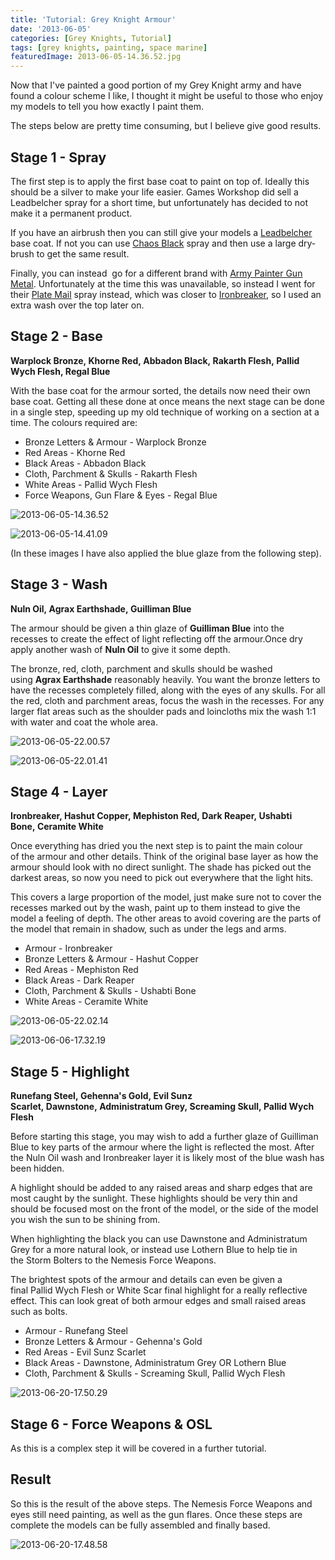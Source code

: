 ```yaml
---
title: 'Tutorial: Grey Knight Armour'
date: '2013-06-05'
categories: [Grey Knights, Tutorial]
tags: [grey knights, painting, space marine]
featuredImage: 2013-06-05-14.36.52.jpg
---
```


Now that I've painted a good portion of my Grey Knight army and have found a colour scheme I like, I thought it might be useful to those who enjoy my models to tell you how exactly I paint them.

The steps below are pretty time consuming, but I believe give good results.

## Stage 1 - Spray

The first step is to apply the first base coat to paint on top of. Ideally this should be a silver to make your life easier. Games Workshop did sell a Leadbelcher spray for a short time, but unfortunately has decided to not make it a permanent product.

If you have an airbrush then you can still give your models a [Leadbelcher](http://www.games-workshop.com/en-EU/Citadel-Base?s=99189950028) base coat. If not you can use [Chaos Black](http://www.games-workshop.com/en-EU/Chaos-Black-Spray-GLOBAL) spray and then use a large dry-brush to get the same result.

Finally, you can instead  go for a different brand with [Army Painter Gun Metal](http://www.amazon.co.uk/Painter-Colour-Primer-Gun-Metal/dp/B00OQ820JG). Unfortunately at the time this was unavailable, so instead I went for their [Plate Mail](http://www.amazon.co.uk/Army-Painter-Plate-Spray-Primer-x/dp/B005WH318Y/) spray instead, which was closer to [Ironbreaker](http://www.games-workshop.com/en-EU/Citadel-Layer?s=99189951059), so I used an extra wash over the top later on.

## Stage 2 - Base

**Warplock Bronze, Khorne Red, Abbadon Black, Rakarth Flesh, Pallid Wych Flesh, Regal Blue**

With the base coat for the armour sorted, the details now need their own base coat. Getting all these done at once means the next stage can be done in a single step, speeding up my old technique of working on a section at a time. The colours required are:

- Bronze Letters & Armour - Warplock Bronze
- Red Areas - Khorne Red
- Black Areas - Abbadon Black
- Cloth, Parchment & Skulls - Rakarth Flesh
- White Areas - Pallid Wych Flesh
- Force Weapons, Gun Flare & Eyes - Regal Blue

![2013-06-05-14.36.52](2013-06-05-14.36.52.jpg)

![2013-06-05-14.41.09](2013-06-05-14.41.09.jpg)

(In these images I have also applied the blue glaze from the following step).

## Stage 3 - Wash

**Nuln Oil, Agrax Earthshade, Guilliman Blue**

The armour should be given a thin glaze of **Guilliman Blue** into the recesses to create the effect of light reflecting off the armour.Once dry apply another wash of **Nuln Oil** to give it some depth.

The bronze, red, cloth, parchment and skulls should be washed using **Agrax Earthshade** reasonably heavily. You want the bronze letters to have the recesses completely filled, along with the eyes of any skulls. For all the red, cloth and parchment areas, focus the wash in the recesses. For any larger flat areas such as the shoulder pads and loincloths mix the wash 1:1 with water and coat the whole area.

![2013-06-05-22.00.57](2013-06-05-22.00.57.jpg)

![2013-06-05-22.01.41](2013-06-05-22.01.41.jpg)

## Stage 4 - Layer

**Ironbreaker, Hashut Copper, Mephiston Red, Dark Reaper, Ushabti Bone, Ceramite White**

Once everything has dried you the next step is to paint the main colour of the armour and other details. Think of the original base layer as how the armour should look with no direct sunlight. The shade has picked out the darkest areas, so now you need to pick out everywhere that the light hits.

This covers a large proportion of the model, just make sure not to cover the recesses marked out by the wash, paint up to them instead to give the model a feeling of depth. The other areas to avoid covering are the parts of the model that remain in shadow, such as under the legs and arms.

- Armour - Ironbreaker
- Bronze Letters & Armour - Hashut Copper
- Red Areas - Mephiston Red
- Black Areas - Dark Reaper
- Cloth, Parchment & Skulls - Ushabti Bone
- White Areas - Ceramite White

![2013-06-05-22.02.14](2013-06-05-22.02.14.jpg)

![2013-06-06-17.32.19](2013-06-06-17.32.19.jpg)

## Stage 5 - Highlight

**Runefang Steel, Gehenna's Gold, Evil Sunz Scarlet, Dawnstone, Administratum Grey, Screaming Skull, Pallid Wych Flesh**

Before starting this stage, you may wish to add a further glaze of Guilliman Blue to key parts of the armour where the light is reflected the most. After the Nuln Oil wash and Ironbreaker layer it is likely most of the blue wash has been hidden.

A highlight should be added to any raised areas and sharp edges that are most caught by the sunlight. These highlights should be very thin and should be focused most on the front of the model, or the side of the model you wish the sun to be shining from.

When highlighting the black you can use Dawnstone and Administratum Grey for a more natural look, or instead use Lothern Blue to help tie in the Storm Bolters to the Nemesis Force Weapons.

The brightest spots of the armour and details can even be given a final Pallid Wych Flesh or White Scar final highlight for a really reflective effect. This can look great of both armour edges and small raised areas such as bolts.

- Armour - Runefang Steel
- Bronze Letters & Armour - Gehenna's Gold
- Red Areas - Evil Sunz Scarlet
- Black Areas - Dawnstone, Administratum Grey OR Lothern Blue
- Cloth, Parchment & Skulls - Screaming Skull, Pallid Wych Flesh

![2013-06-20-17.50.29](2013-06-20-17.50.29.jpg)

## Stage 6 - Force Weapons & OSL

As this is a complex step it will be covered in a further tutorial.

## Result

So this is the result of the above steps. The Nemesis Force Weapons and eyes still need painting, as well as the gun flares. Once these steps are complete the models can be fully assembled and finally based.

![2013-06-20-17.48.58](2013-06-20-17.48.58.jpg)
